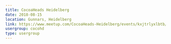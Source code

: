 ```yaml
---
title: CocoaHeads Heidelberg
date: 2018-08-15
location: Gunnars, Heidelberg
link: https://www.meetup.com/CocoaHeads-Heidelberg/events/kxjtrlyxlbtb/
usergroup: cocohd
type: usergroup
---
```

